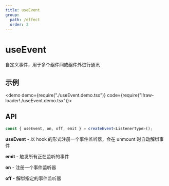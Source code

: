 ```yaml
---
title: useEvent
group:
  path: /effect
  order: 2
---
```


# useEvent

自定义事件，用于多个组件间或组件外进行通讯

## 示例

<demo demo={require("./useEvent.demo.tsx")} code={require("!!raw-loader!./useEvent.demo.tsx")}></demo>

## API

```ts
const { useEvent, on, off, emit } = createEvent<ListenerType>();
```

**useEvent** - 以 hook 的形式注册一个事件监听器，会在 unmount 时自动解绑事件

**emit** - 触发所有正在监听的事件

**on** - 注册一个事件监听器

**off** - 解绑指定的事件监听器
